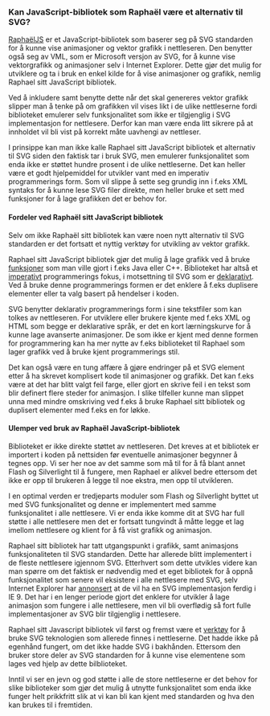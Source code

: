 ### Kan JavaScript-bibliotek som Raphaël være et alternativ til SVG? ###

[RaphaëlJS][1] er et JavaScript-bibliotek som baserer seg
på SVG standarden for å kunne vise animasjoner og vektor grafikk i
nettleseren. Den benytter også seg av VML, som er Microsoft versjon av SVG,
for å kunne vise vektorgrafikk og animasjoner selv i Internet Explorer.
Dette gjør det mulig for utviklere og ta i bruk en enkel kilde for å vise
animasjoner og grafikk, nemlig Raphael sitt JavaScript bibliotek.

Ved å inkludere samt benytte dette når det skal genereres vektor grafikk slipper 
man å tenke på om grafikken vil vises likt i de ulike nettleserne fordi biblioteket 
emulerer selv funksjonalitet som ikke er tilgjenglig i SVG implementasjon for
nettlesere. Derfor kan man være enda litt sikrere på at innholdet vil bli vist på
korrekt måte uavhengi av nettleser.

I prinsippe kan man ikke kalle Raphael sitt JavaScript bibliotek et alternativ
til SVG siden den faktisk tar i bruk SVG, men emulerer funksjonalitet som enda
ikke er støttet hundre prosent i de ulike nettleserne. Det kan heller være et
godt hjelpemiddel for utvikler vant med en imperativ programmerings form. Som vil
slippe å sette seg grundig inn i f.eks XML syntaks for å kunne lese SVG filer
direkte, men heller bruke et sett med funksjoner for å lage grafikken det er behov
for.

#### Fordeler ved Raphaël sitt JavaScript bibliotek ####

Selv om ikke Raphaël sitt bibliotek kan være noen nytt alternativ til SVG
standarden er det fortsatt et nyttig verktøy for utvikling av vektor grafikk.

Raphael sitt JavaScript bibliotek gjør det mulig å lage grafikk ved å bruke
[funksjoner][2] som man ville gjort i f.eks Java eller C++. Biblioteket har altså
et [imperativt][3] programmerings fokus, i motsettning til SVG som er [deklarativt][4].
Ved å bruke denne programmerings formen er det enklere å f.eks duplisere 
elementer eller ta valg basert på hendelser i koden. 

SVG benytter deklarativ programmerings form i sine tekstfiler som kan tolkes
av nettleseren. For utviklere eller brukere kjente med f.eks XML og HTML som
begge er deklarative språk, er det en kort lærningskurve for å kunne lage
avanserte animasjoner. De som ikke er kjent med denne formen for programmering
kan ha mer nytte av f.eks biblioteket til Raphael som lager grafikk ved å 
bruke kjent programmerings stil. 

Det kan også være en tung affære å gjøre endringer på et SVG element etter å
ha skrevet komplisert kode til animasjoner og grafikk. Det kan f.eks være at
det har blitt valgt feil farge, eller gjort en skrive feil i en tekst som blir
definert flere steder for animasjon. I slike tilfeller kunne man slippet unna
med mindre omskriving ved f.eks å bruke Raphael sitt bibliotek og duplisert
elementer med f.eks en for løkke. 

#### Ulemper ved bruk av Raphaël JavaScript-bibliotek ####

Biblioteket er ikke direkte støttet av nettleseren. Det kreves at et
bibliotek er importert i koden på nettsiden før eventuelle animasjoner
begynner å tegnes opp. Vi ser her noe av det samme som må til for å få
blant annet Flash og Silverlight til å fungere, men Raphael er alikvel
bedre ettersom det ikke er opp til brukeren å legge til noe ekstra, men
opp til utvikleren.

I en optimal verden er tredjeparts moduler som Flash og Silverlight byttet
ut med SVG funksjonalitet og denne er implementert med samme funksjonalitet
i alle nettlesere. Vi er enda ikke komme dit at SVG har full støtte i alle
nettlesere men det er fortsatt tungvindt å måtte legge et lag imellom nettlesere
og klient for å få vist grafikk og animasjon.

Raphael sitt bibliotek har tatt utgangspunkt i grafikk, samt animasjons
funksjonaliteten til SVG standarden. Dette har allerede blitt implementert
i de fleste nettlesere igjennom SVG. Etterhvert som dette utvikles videre
kan man spørre om det faktisk er nødvendig med et eget bibliotek for å oppnå
funksjonalitet som senere vil eksistere i alle nettlesere med SVG, selv Internet
Explorer har [annonsert][5] at de vil ha en SVG implementasjon ferdig i IE 9. Det
har i en lenger periode gjort det enklere for utvikler å lage animasjon som
fungere i alle nettlesere, men vil bli overflødig så fort fulle implementasjoner
av SVG blir tilgjenglig i nettlesere.

Raphael sitt Javascript bibliotek vil først og fremst være et [verktøy][6] for å
bruke SVG teknologien som allerede finnes i nettleserne. Det hadde ikke på
egenhånd fungert, om det ikke hadde SVG i bakhånden. Ettersom den bruker
store deler av SVG standarden for å kunne vise elementene som lages ved
hjelp av dette bilblioteket. 

Inntil vi ser en jevn og god støtte i alle de store nettleserne er det behov
for slike biblioteker som gjør det mulig å utnytte funksjonalitet som enda
ikke funger helt prikkfritt slik at vi kan bli kan kjent med standarden og
hva den kan brukes til i fremtiden.

[1]: http://raphaeljs.com "Raphaels - JavaScript library, RaphaelJs, read 2010-05-27"
[2]: http://raphaeljs.com/reference.html "Raphael Reference, RaphaelJs, read 2010-05-27"
[3]: http://en.wikipedia.org/wiki/Imperative_programming "Imperative Programming, Wikipeida, read 2010-05-27"
[4]: http://en.wikipedia.org/wiki/Declarative_programming "Declarative Programming, Wikipedia, read 2010-05-27"
[5]: http://blogs.msdn.com/b/ie/archive/2010/03/18/svg-in-ie9-roadmap.aspx "SVG in IE9 Roadmap, IEBlog, 2010-03-18"
[6]: http://www.samuelclay.com/raphael/svg_open_paper.pdf "Raphaels Paper - SVG Open 2009, Raphael, read 2010-05-27"


